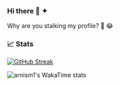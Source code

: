 ### Hi there 👋 ✦
Why are you stalking my profile? 🧐 😂

### 📈 Stats

[![GitHub Streak](https://github-readme-streak-stats-gray-tau.vercel.app?user=arnism1&theme=github-dark&hide_border=true)](https://git.io/streak-stats)

![arnism1's WakaTime stats](https://github-readme-stats.vercel.app/api/wakatime?username=space&theme=github_dark&layout=compact&hide_border=true) 
